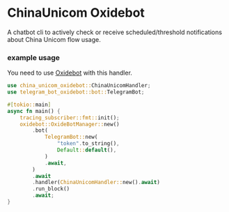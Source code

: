# ChinaUnicom Oxidebot

A chatbot cli to actively check or receive scheduled/threshold notifications about China Unicom flow usage.

### example usage

You need to use [Oxidebot](https://github.com/canxin121/oxidebot) with this handler.

```rust
use china_unicom_oxidebot::ChinaUnicomHandler;
use telegram_bot_oxidebot::bot::TelegramBot;

#[tokio::main]
async fn main() {
    tracing_subscriber::fmt::init();
    oxidebot::OxideBotManager::new()
        .bot(
            TelegramBot::new(
                "token".to_string(),
                Default::default(),
            )
            .await,
        )
        .await
        .handler(ChinaUnicomHandler::new().await)
        .run_block()
        .await;
}
```